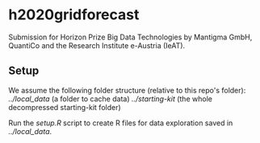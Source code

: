 # h2020gridforecast
Submission for Horizon Prize Big Data Technologies by Mantigma GmbH, QuantiCo and the Research Institute e-Austria (IeAT).
## Setup
We assume the following folder structure (relative to this repo's folder):
*../local_data* (a folder to cache data)
*../starting-kit* (the whole decompressed starting-kit folder)

Run the *setup.R* script to create R files for data exploration saved in *../local_data*.

